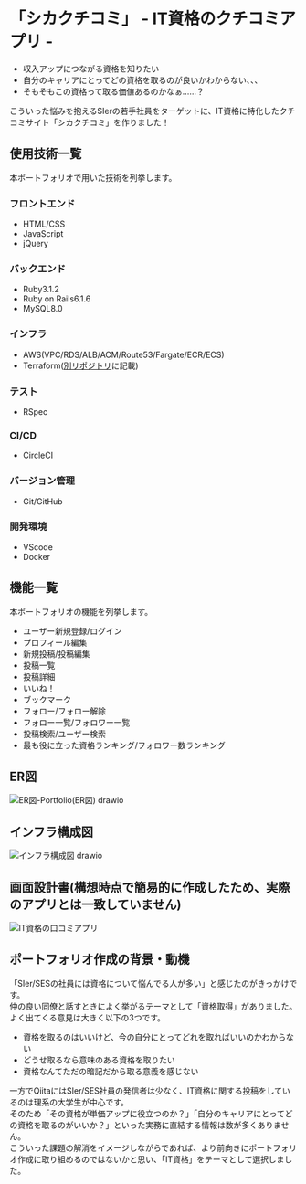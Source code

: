 # 「シカクチコミ」 - IT資格のクチコミアプリ -
-  収入アップにつながる資格を知りたい
- 自分のキャリアにとってどの資格を取るのが良いかわからない、、、
- そもそもこの資格って取る価値あるのかなぁ……？

こういった悩みを抱えるSIerの若手社員をターゲットに、IT資格に特化したクチコミサイト「シカクチコミ」を作りました！

## 使用技術一覧
本ポートフォリオで用いた技術を列挙します。
### フロントエンド
- HTML/CSS
- JavaScript
- jQuery

### バックエンド
- Ruby3.1.2
- Ruby on Rails6.1.6
- MySQL8.0

### インフラ
- AWS(VPC/RDS/ALB/ACM/Route53/Fargate/ECR/ECS)
- Terraform([別リポジトリ](https://github.com/kazuyainoue0124/infrastructure-portfolio)に記載)

### テスト
- RSpec

### CI/CD
- CircleCI

### バージョン管理
- Git/GitHub

### 開発環境
- VScode
- Docker

## 機能一覧
本ポートフォリオの機能を列挙します。
- ユーザー新規登録/ログイン
- プロフィール編集
- 新規投稿/投稿編集
- 投稿一覧
- 投稿詳細
- いいね！
- ブックマーク
- フォロー/フォロー解除
- フォロー一覧/フォロワー一覧
- 投稿検索/ユーザー検索
- 最も役に立った資格ランキング/フォロワー数ランキング

## ER図
![ER図-Portfolio(ER図) drawio](https://user-images.githubusercontent.com/88877589/195987620-9f1c2738-cd92-47c5-afab-30c0f5b92f00.png)

## インフラ構成図
![インフラ構成図 drawio](https://user-images.githubusercontent.com/88877589/195987934-9c197905-7b34-48ea-969b-5475fe853197.png)

## 画面設計書(構想時点で簡易的に作成したため、実際のアプリとは一致していません)
![IT資格の口コミアプリ](https://user-images.githubusercontent.com/88877589/196896544-e78124f8-8420-4e70-89cb-9ed9e8bacc9b.png)

## ポートフォリオ作成の背景・動機
「SIer/SESの社員には資格について悩んでる人が多い」と感じたのがきっかけです。<br>
仲の良い同僚と話すときによく挙がるテーマとして「資格取得」がありました。<br>
よく出てくる意見は大きく以下の3つです。

- 資格を取るのはいいけど、今の自分にとってどれを取ればいいのかわからない
- どうせ取るなら意味のある資格を取りたい
- 資格なんてただの暗記だから取る意義を感じない

一方でQiitaにはSIer/SES社員の発信者は少なく、IT資格に関する投稿をしているのは理系の大学生が中心です。<br>
そのため「その資格が単価アップに役立つのか？」「自分のキャリアにとってどの資格を取るのがいいか？」といった実務に直結する情報は数が多くありません。<br>
こういった課題の解消をイメージしながらであれば、より前向きにポートフォリオ作成に取り組めるのではないかと思い、「IT資格」をテーマとして選択しました。
